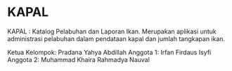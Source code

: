 # KAPAL
KAPAL : Katalog Pelabuhan dan Laporan Ikan. Merupakan aplikasi untuk administrasi pelabuhan dalam pendataan kapal dan jumlah tangkapan ikan.

Ketua Kelompok: Pradana Yahya Abdillah
Anggota 1: Irfan Firdaus Isyfi
Anggota 2: Muhammad Khaira Rahmadya Nauval
